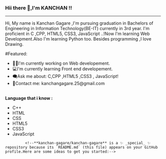### Hii there 👋,I'm KANCHAN !!
<hr>
Hi, My name is Kanchan Gagare ,I'm pursuing graduation in Bachelors of Engineering in Information Technology(BE-IT) currently in 3rd year.
I'm proficient in C ,CPP, HTML5, CSS3, JavaScript ..!Now I'm learning Web Development.Also I'm learning Python too. Besides programming ,I love Drawing.
<br>

 #Featured:
 <ul><li>👩‍💻I'm currently working on Web developement.
     <li>💻I'm currently learning Front end developement.
      <li>🗨Ask me about: C,CPP ,HTML5 ,CSS3 , JavaScript!
       <li>💬Contact me: kanchangagare.25@gmail.com
            </ul><br>
 <b>Language that i know :</b>
<ul><li>C++
     <li>HTML
       <li>CSS
         <li>HTML5
           <li>CSS3
              <li>JavaScript
             </ul>  
   
             <!--**kanchan-gagare/kanchan-gagare** is a ✨ _special_ ✨ repository because its `README.md` (this file) appears on your GitHub profile.Here are some ideas to get you started:-->
